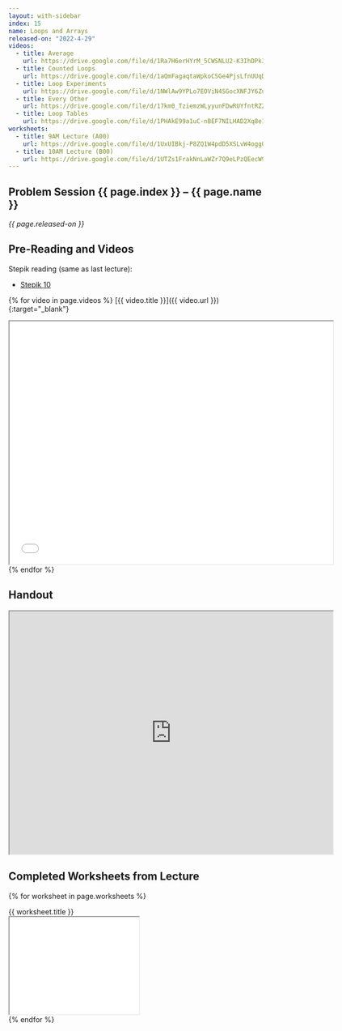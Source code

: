 ```yaml
---
layout: with-sidebar
index: 15
name: Loops and Arrays
released-on: "2022-4-29"
videos:
  - title: Average
    url: https://drive.google.com/file/d/1Ra7H6erHYrM_5CWSNLU2-K3IhDPk3_wq
  - title: Counted Loops
    url: https://drive.google.com/file/d/1aQmFagaqtaWpkoCSGe4PjsLfnUUqDKzV
  - title: Loop Experiments
    url: https://drive.google.com/file/d/1NWlAw9YPLo7EOViN4SGocXNFJY6ZuGnY
  - title: Every Other
    url: https://drive.google.com/file/d/17km0_TziemzWLyyunFDwRUYfntRZZVN6
  - title: Loop Tables
    url: https://drive.google.com/file/d/1PHAkE99a1uC-nBEF7NILHAD2Xq8e1Rvn
worksheets:
  - title: 9AM Lecture (A00)
    url: https://drive.google.com/file/d/1UxUIBkj-P8ZQ1W4pdD5XSLvW4ogg0WHc
  - title: 10AM Lecture (B00)
    url: https://drive.google.com/file/d/1UTZs1FrakNnLaWZr7Q9eLPzQEecW9ez-
---
```


## Problem Session {{ page.index }} – {{ page.name }}

_{{ page.released-on }}_

## Pre-Reading and Videos

Stepik reading (same as last lecture):
- [Stepik 10](https://stepik.org/lesson/579629/step/1?unit=574279)

{% for video in page.videos %}
[{{ video.title }}]({{ video.url }}){:target="_blank"}

<iframe src="{{ video.url }}/preview" width="640" height="480" allow="autoplay"></iframe>
{% endfor %}

## Handout

<iframe src="https://drive.google.com/file/d/1uMjr6SZghif7743myj-0JL_TX7algKCn/preview" width="640" height="480" allow="autoplay"></iframe>

## Completed Worksheets from Lecture

{% for worksheet in page.worksheets %}
<div class="worksheetBox">
{{ worksheet.title }}
<br>
<iframe src="{{ worksheet.url }}/preview" width="256" height="192" allow="autoplay"></iframe>
</div>
{% endfor %}
